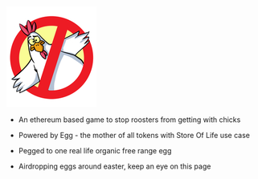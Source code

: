 ![logo](images/logo_small.jpg)

- An ethereum based game to stop roosters from getting with chicks

- Powered by Egg - the mother of all tokens with Store Of Life use case

- Pegged to one real life organic free range egg

- Airdropping eggs around easter, keep an eye on this page
